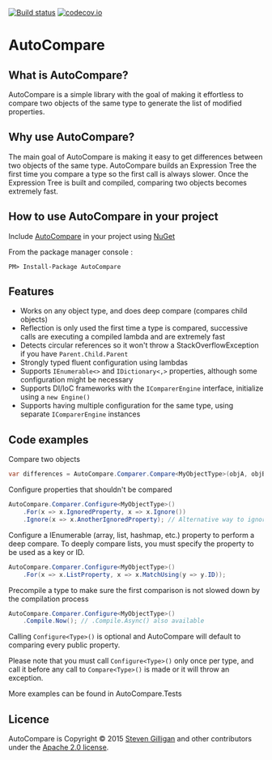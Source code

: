 [![Build status](https://ci.appveyor.com/api/projects/status/ay77ykijskpiuiy8?svg=true)](https://ci.appveyor.com/project/StevenGilligan/autocompare) [![codecov.io](http://codecov.io/github/StevenGilligan/AutoCompare/coverage.svg?branch=dev)](http://codecov.io/github/StevenGilligan/AutoCompare?branch=dev)

AutoCompare
===========

What is AutoCompare?
--------------------

AutoCompare is a simple library with the goal of making it effortless to compare two objects of the same type to generate the list of modified properties.

Why use AutoCompare?
--------------------

The main goal of AutoCompare is making it easy to get differences between two objects of the same type. AutoCompare builds an Expression Tree the first time you compare a type so the first call is always slower. Once the Expression Tree is built and compiled, comparing two objects becomes extremely fast. 

How to use AutoCompare in your project
--------------------------------------

Include [AutoCompare](https://www.nuget.org/packages/AutoCompare/) in your project using [NuGet](https://www.nuget.org/)

From the package manager console : 

    PM> Install-Package AutoCompare

Features
--------

* Works on any object type, and does deep compare (compares child objects)
* Reflection is only used the first time a type is compared, successive calls are executing a compiled lambda and are extremely fast
* Detects circular references so it won't throw a StackOverflowException if you have `Parent.Child.Parent`
* Strongly typed fluent configuration using lambdas
* Supports `IEnumerable<>` and `IDictionary<,>` properties, although some configuration might be necessary
* Supports DI/IoC frameworks with the `IComparerEngine` interface, initialize using a `new Engine()`
* Supports having multiple configuration for the same type, using separate `IComparerEngine` instances

Code examples
-------------

Compare two objects
```c#
var differences = AutoCompare.Comparer.Compare<MyObjectType>(objA, objB);
```

Configure properties that shouldn't be compared
```c#
AutoCompare.Comparer.Configure<MyObjectType>()
    .For(x => x.IgnoredProperty, x => x.Ignore()) 
    .Ignore(x => x.AnotherIgnoredProperty); // Alternative way to ignore a property
```

Configure a IEnumerable (array, list, hashmap, etc.) property to perform a deep compare. To deeply compare lists, you must specify the property to be used as a key or ID. 
```c#
AutoCompare.Comparer.Configure<MyObjectType>()
    .For(x => x.ListProperty, x => x.MatchUsing(y => y.ID));
```

Precompile a type to make sure the first comparison is not slowed down by the compilation process
```c#
AutoCompare.Comparer.Configure<MyObjectType>()
	.Compile.Now(); // .Compile.Async() also available
```

Calling `Configure<Type>()` is optional and AutoCompare will default to comparing every public property. 

Please note that you must call `Configure<Type>()` only once per type, and call it before any call to `Compare<Type>()` is made or it will throw an exception.

More examples can be found in AutoCompare.Tests

Licence
-------

AutoCompare is Copyright &copy; 2015 [Steven Gilligan](http://steven.gilligan.io) and other contributors under the [Apache 2.0 license](LICENSE.txt).
